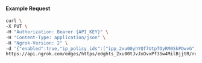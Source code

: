 <!-- Code generated for API Clients. DO NOT EDIT. -->

#### Example Request

```bash
curl \
-X PUT \
-H "Authorization: Bearer {API_KEY}" \
-H "Content-Type: application/json" \
-H "Ngrok-Version: 2" \
-d '{"enabled":true,"ip_policy_ids":["ipp_2xu00yhYQf7UtpTOyRM0SkPOwvG","ipp_2xu0103LFeOJMJdP6fHREqJGxsS"]}' \
https://api.ngrok.com/edges/https/edghts_2xu00tJvJxOvxPf3Sw4MilBjjtR/routes/edghtsrt_2xu010mVklgy9Zmn2LcR51mQoMy/ip_restriction
```
